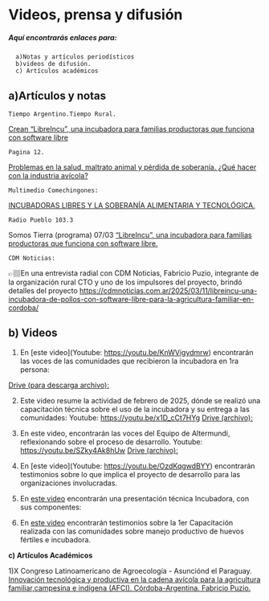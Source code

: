 # Videos, prensa y difusión
#####  Aquí encontrarás enlaces para: 
      a)Notas y artículos periodísticos 
      b)videos de difusión. 
      c) Artículos académicos

  
## a)**Artículos y notas**

    Tiempo Argentino.Tiempo Rural.
[Crean “LibreIncu”, una incubadora para familias productoras que funciona con software libre](https://bit.ly/LibreIncu)

    Pagina 12.
[Problemas en la salud, maltrato animal y pérdida de soberanía. ¿Qué hacer con la industria avícola?](https://www.pagina12.com.ar/798691-que-hacer-con-la-industria-avicola)


    Multimedio Comechingones: 
[INCUBADORAS LIBRES Y LA SOBERANÍA ALIMENTARIA Y TECNOLÓGICA.](https://www.youtube.com/watch?v=XAIEJV1IsmM)

    Radio Pueblo 103.3
Somos Tierra (programa) 07/03
[“LibreIncu”, una incubadora para familias productoras que funciona con software libre.](https://www.facebook.com/100064102022746/posts/pfbid0N8CtLHdo2AVj12pVsAtcoeShCmByB2GCyXqmLqw75aoo8GYHFhkMTCCCVQQF8PBvl/?app=fbl)


    CDM Noticias: 
👉🏽En una entrevista radial con CDM Noticias, Fabricio Puzio, integrante de la organización rural CTO y uno de los impulsores del proyecto, brindó detalles del proyecto 
https://cdmnoticias.com.ar/2025/03/11/libreincu-una-incubadora-de-pollos-con-software-libre-para-la-agricultura-familiar-en-cordoba/


## b) **Videos**

 1) En [este video](Youtube: https://youtu.be/KnWVigydmrw) encontrarán las voces de las comunidades que recibieron la incubadora en 1ra persona:

[Drive (para descarga archivo):](https://drive.google.com/file/d/1XJGJvUBiZXpjTJCaMYPYS3Le8TjS4YHT/view?usp=drive_link)


2) Este video resume la actividad de febrero de 2025, dónde se realizó una capacitación técnica sobre el uso de la incubadora y su entrega a las comunidades:
Youtube: https://youtu.be/x1D_cCt7HYg
[Drive (archivo):](https://drive.google.com/file/d/1NNPJ5_CfbWtDd18YyunTMB_yW_l8wr9t/view?usp=drive_link)

4) En este video, encontrarán las voces del Equipo de Altermundi, reflexionando sobre el proceso de desarrollo.
Youtube: https://youtu.be/SZky4Ak8hUw
[Drive (archivo):](https://drive.google.com/file/d/1BhJ7BwKUeTCceVNzBBIgxEsvleegejvH/view?usp=drive_link)

5) En [este video](Youtube: https://youtu.be/OzdKqgwdBYY) encontrarán testimonios sobre lo que implica el proyecto de desarrollo para las organizaciones involucradas. 

6) En [este video](https://www.youtube.com/watch?v=WrC1Y-ACtMo) encontrarán una presentación técnica Incubadora, con sus componentes:

7) En [este video](https://youtu.be/IfGGvOIJ1b8) encontrarán testimonios sobre la 1er Capacitación realizada con las comunidades sobre manejo productivo de huevos fértiles e incubadora. 

**c) Artículos Académicos**

1)X Congreso Latinoamericano de Agroecología - Asunciónd el Paraguay.
[Innovación tecnológica y productiva en la cadena avícola para la agricultura familiar,campesina e indígena (AFCI). Córdoba-Argentina. Fabricio Puzio.](https://indico.una.py/event/3/contributions/772/)
